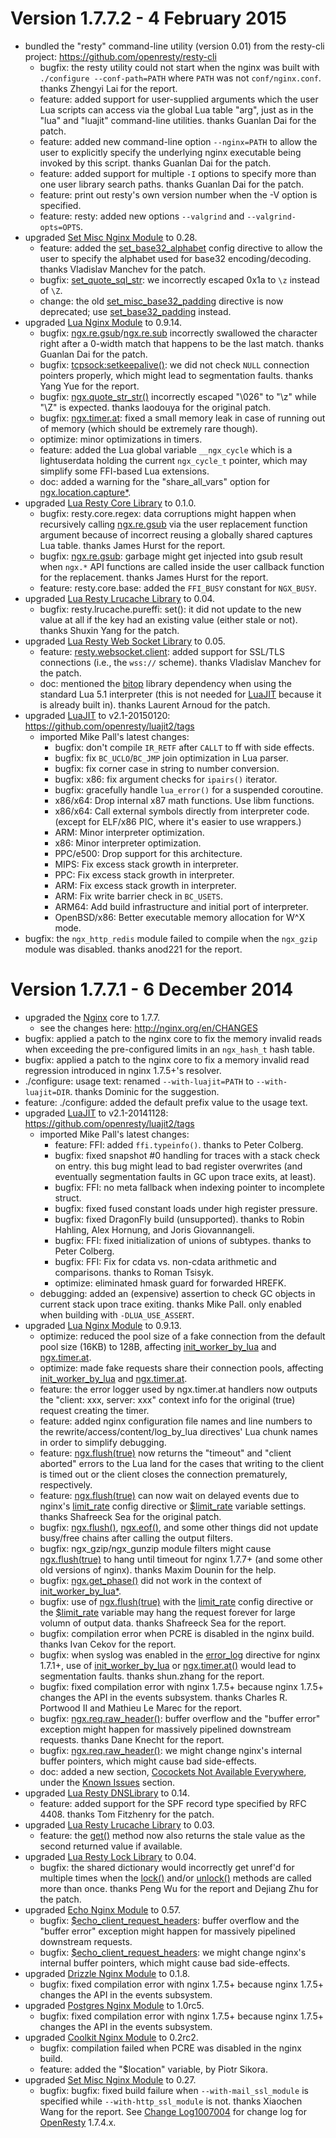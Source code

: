 <!---
    @title         Change Log1007007
    @creator       Yichun Zhang
    @created       2014-11-22 05:19 GMT
    @modifier      YichunZhang
    @modified      2015-02-04 21:24 GMT
    @changecount   46
--->


#  Version 1.7.7.2 - 4 February 2015
* bundled the "resty" command-line utility (version 0.01)  from the resty-cli project: https://github.com/openresty/resty-cli
    * bugfix: the resty utility could not start when the nginx was built with `./configure --conf-path=PATH` where `PATH` was not `conf/nginx.conf`. thanks Zhengyi Lai for the report.
    * feature: added support for user-supplied arguments which the user Lua scripts can access via the global Lua table "arg", just as in the "lua" and "luajit" command-line utilities. thanks Guanlan Dai for the patch.
    * feature: added new command-line option `--nginx=PATH` to allow the user to explicitly specify the underlying nginx executable being invoked by this script. thanks Guanlan Dai for the patch.
    * feature: added support for multiple `-I` options to specify more than one user library search paths. thanks Guanlan Dai for the patch.
    * feature: print out resty's own version number when the -V option is specified.
    * feature: resty: added new options `--valgrind` and `--valgrind-opts=OPTS`.
* upgraded [Set Misc Nginx Module](set-misc-nginx-module/) to 0.28.
    * feature: added the [set_base32_alphabet](https://github.com/openresty/set-misc-nginx-module#set_base32_alphabet) config directive to allow the user to specify the alphabet used for base32 encoding/decoding. thanks Vladislav Manchev for the patch.
    * bugfix: [set_quote_sql_str](https://github.com/openresty/set-misc-nginx-module#set_quote_sql_str): we incorrectly escaped 0x1a to `\z` instead of `\Z`.
    * change: the old [set_misc_base32_padding](https://github.com/openresty/set-misc-nginx-module#set_misc_base32_padding) directive is now deprecated; use [set_base32_padding](https://github.com/openresty/set-misc-nginx-module#set_base32_padding) instead.
* upgraded [Lua Nginx Module](lua-nginx-module/) to 0.9.14.
    * bugfix: [ngx.re.gsub](https://github.com/openresty/lua-nginx-module#ngxregsub)/[ngx.re.sub](https://github.com/openresty/lua-nginx-module#ngxresub) incorrectly swallowed the character right after a 0-width match that happens to be the last match. thanks Guanlan Dai for the patch.
    * bugfix: [tcpsock:setkeepalive()](https://github.com/openresty/lua-nginx-module#tcpsocksetkeepalive): we did not check `NULL` connection pointers properly, which might lead to segmentation faults. thanks Yang Yue for the report.
    * bugfix: [ngx.quote_str_str()](https://github.com/openresty/lua-nginx-module#ngxquote_sql_str) incorrectly escaped "\026" to "\z" while "\Z" is expected. thanks laodouya for the original patch.
    * bugfix: [ngx.timer.at](https://github.com/openresty/lua-nginx-module#ngxtimerat): fixed a small memory leak in case of running out of memory (which should be extremely rare though).
    * optimize: minor optimizations in timers.
    * feature: added the Lua global variable `__ngx_cycle` which is a lightuserdata holding the current `ngx_cycle_t` pointer, which may simplify some FFI-based Lua extensions.
    * doc: added a warning for the "share_all_vars" option for [ngx.location.capture*](https://github.com/openresty/lua-nginx-module#ngxlocationcapture).
* upgraded [Lua Resty Core Library](lua-resty-core-library/) to 0.1.0.
    * bugfix: resty.core.regex: data corruptions might happen when recursively calling [ngx.re.gsub](https://github.com/openresty/lua-nginx-module#ngxregsub) via the user replacement function argument because of incorrect reusing a globally shared captures Lua table. thanks James Hurst for the report.
    * bugfix: [ngx.re.gsub](https://github.com/openresty/lua-nginx-module#ngxregsub): garbage might get injected into gsub result when `ngx.*` API functions are called inside the user callback function for the replacement. thanks James Hurst for the report.
    * feature: resty.core.base: added the `FFI_BUSY` constant for `NGX_BUSY`.
* upgraded [Lua Resty Lrucache Library](lua-resty-lrucache-library/) to 0.04.
    * bugfix: resty.lrucache.pureffi: set(): it did not update to the new value at all if the key had an existing value (either stale or not). thanks Shuxin Yang for the patch.
* upgraded [Lua Resty Web Socket Library](lua-resty-web-socket-library/) to 0.05.
    * feature: [resty.websocket.client](https://github.com/openresty/lua-resty-websocket#restywebsocketclient): added support for SSL/TLS connections (i.e., the `wss://` scheme). thanks Vladislav Manchev for the patch.
    * doc: mentioned the [bitop](http://bitop.luajit.org/index.html) library dependency when using the standard Lua 5.1 interpreter (this is not needed for [LuaJIT](luajit/) because it is already built in). thanks Laurent Arnoud for the patch.
* upgraded [LuaJIT](luajit/) to v2.1-20150120:  https://github.com/openresty/luajit2/tags
    * imported Mike Pall's latest changes:
        * bugfix: don't compile `IR_RETF` after `CALLT` to ff with side effects.
        * bugfix: fix `BC_UCLO`/`BC_JMP` join optimization in Lua parser.
        * bugfix: fix corner case in string to number conversion.
        * bugfix: x86: fix argument checks for `ipairs()` iterator.
        * bugfix: gracefully handle `lua_error()` for a suspended coroutine.
        * x86/x64: Drop internal x87 math functions. Use libm functions.
        * x86/x64: Call external symbols directly from interpreter code. (except for ELF/x86 PIC, where it's easier to use wrappers.)
        * ARM: Minor interpreter optimization.
        * x86: Minor interpreter optimization.
        * PPC/e500: Drop support for this architecture.
        * MIPS: Fix excess stack growth in interpreter.
        * PPC: Fix excess stack growth in interpreter.
        * ARM: Fix excess stack growth in interpreter.
        * ARM: Fix write barrier check in `BC_USETS`.
        * ARM64: Add build infrastructure and initial port of interpreter.
        * OpenBSD/x86: Better executable memory allocation for W^X mode.
* bugfix: the `ngx_http_redis` module failed to compile when the `ngx_gzip` module was disabled. thanks anod221 for the report.

#  Version 1.7.7.1 - 6 December 2014
* upgraded the [Nginx](nginx/) core to 1.7.7.
    * see the changes here: http://nginx.org/en/CHANGES
* bugfix: applied a patch to the nginx core to fix the memory invalid reads when exceeding the pre-configured limits in an `ngx_hash_t` hash table.
* bugfix: applied a patch to the nginx core to fix a memory invalid read regression introduced in nginx 1.7.5+'s resolver.
* ./configure: usage text: renamed `--with-luajit=PATH` to `--with-luajit=DIR`. thanks Dominic for the suggestion.
* feature: ./configure: added the default prefix value to the usage text.
* upgraded [LuaJIT](luajit/) to v2.1-20141128:  https://github.com/openresty/luajit2/tags
    * imported Mike Pall's latest changes:
        * feature: FFI: added `ffi.typeinfo()`. thanks to Peter Colberg.
        * bugfix: fixed snapshot #0 handling for traces with a stack check on entry. this bug might lead to bad register overwrites (and eventually segmentation faults in GC upon trace exits, at least).
        * bugfix: FFI: no meta fallback when indexing pointer to incomplete struct.
        * bugfix: fixed fused constant loads under high register pressure.
        * bugfix: fixed DragonFly build (unsupported). thanks to Robin Hahling, Alex Hornung, and Joris Giovannangeli.
        * bugfix: FFI: fixed initialization of unions of subtypes. thanks to Peter Colberg.
        * bugfix: FFI: Fix for cdata vs. non-cdata arithmetic and comparisons. thanks to Roman Tsisyk.
        * optimize: eliminated hmask guard for forwarded HREFK.
    * debugging: added an (expensive) assertion to check GC objects in current stack upon trace exiting. thanks Mike Pall. only enabled when building with `-DLUA_USE_ASSERT`.
* upgraded [Lua Nginx Module](lua-nginx-module/) to 0.9.13.
    * optimize: reduced the pool size of a fake connection from the default pool size (16KB) to 128B, affecting [init_worker_by_lua](https://github.com/openresty/lua-nginx-module#init_worker_by_lua) and [ngx.timer.at](https://github.com/openresty/lua-nginx-module#ngxtimerat).
    * optimize: made fake requests share their connection pools, affecting [init_worker_by_lua](https://github.com/openresty/lua-nginx-module#init_worker_by_lua) and [ngx.timer.at](https://github.com/openresty/lua-nginx-module#ngxtimerat).
    * feature: the error logger used by ngx.timer.at handlers now outputs the "client: xxx, server: xxx" context info for the original (true) request creating the timer.
    * feature: added nginx configuration file names and line numbers to the rewrite/access/content/log_by_lua directives' Lua chunk names in order to simplify debugging.
    * feature: [ngx.flush(true)](https://github.com/openresty/lua-nginx-module#ngxflush) now returns the "timeout" and "client aborted" errors to the Lua land for the cases that writing to the client is timed out or the client closes the connection prematurely, respectively.
    * feature: [ngx.flush(true)](https://github.com/openresty/lua-nginx-module#ngxflush) can now wait on delayed events due to nginx's [limit_rate](http://nginx.org/en/docs/http/ngx_http_core_module.html#limit_rate) config directive or [$limit_rate](http://nginx.org/en/docs/http/ngx_http_core_module.html#var_limit_rate) variable settings. thanks Shafreeck Sea for the original patch.
    * bugfix: [ngx.flush()](https://github.com/openresty/lua-nginx-module#ngxflush), [ngx.eof()](https://github.com/openresty/lua-nginx-module#ngxeof), and some other things did not update busy/free chains after calling the output filters.
    * bugfix: ngx_gzip/ngx_gunzip module filters might cause [ngx.flush(true)](https://github.com/openresty/lua-nginx-module#ngxflush) to hang until timeout for nginx 1.7.7+ (and some other old versions of nginx). thanks Maxim Dounin for the help.
    * bugfix: [ngx.get_phase()](https://github.com/openresty/lua-nginx-module#ngxget_phase) did not work in the context of [init_worker_by_lua*](https://github.com/openresty/lua-nginx-module#init_worker_by_lua).
    * bugfix: use of [ngx.flush(true)](https://github.com/openresty/lua-nginx-module#ngxflush) with the [limit_rate](http://nginx.org/en/docs/http/ngx_http_core_module.html#limit_rate) config directive or the [$limit_rate](http://nginx.org/en/docs/http/ngx_http_core_module.html#var_limit_rate) variable may hang the request forever for large volumn of output data. thanks Shafreeck Sea for the report.
    * bugfix: compilation error when PCRE is disabled in the nginx build. thanks Ivan Cekov for the report.
    * bugfix: when syslog was enabled in the [error_log](http://nginx.org/en/docs/ngx_core_module.html#error_log) directive for nginx 1.7.1+, use of [init_worker_by_lua](https://github.com/openresty/lua-nginx-module#init_worker_by_lua) or [ngx.timer.at()](https://github.com/openresty/lua-nginx-module#ngxtimerat) would lead to segmentation faults. thanks shun.zhang for the report.
    * bugfix: fixed compilation error with nginx 1.7.5+ because nginx 1.7.5+ changes the API in the events subsystem. thanks Charles R. Portwood II and Mathieu Le Marec for the report.
    * bugfix: [ngx.req.raw_header()](https://github.com/openresty/lua-nginx-module#ngxreqraw_header): buffer overflow and the "buffer error" exception might happen for massively pipelined downstream requests. thanks Dane Knecht for the report.
    * bugfix: [ngx.req.raw_header()](https://github.com/openresty/lua-nginx-module#ngxreqraw_header): we might change nginx's internal buffer pointers, which might cause bad side-effects.
    * doc: added a new section, [Cocockets Not Available Everywhere](https://github.com/openresty/lua-nginx-module#cocockets-not-available-everywhere), under the [Known Issues](https://github.com/openresty/lua-nginx-module#known-issues) section.
* upgraded [Lua Resty DNSLibrary](lua-resty-dns-library/) to 0.14.
    * feature: added support for the SPF record type specified by RFC 4408. thanks Tom Fitzhenry for the patch.
* upgraded [Lua Resty Lrucache Library](lua-resty-lrucache-library/) to 0.03.
    * feature: the [get()](https://github.com/openresty/lua-resty-lrucache#get) method now also returns the stale value as the second returned value if available.
* upgraded [Lua Resty Lock Library](lua-resty-lock-library/) to 0.04.
    * bugfix: the shared dictionary would incorrectly get unref'd for multiple times when the [lock()](https://github.com/openresty/lua-resty-lock#lock) and/or [unlock()](https://github.com/openresty/lua-resty-lock#unlock) methods are called more than once. thanks Peng Wu for the report and Dejiang Zhu for the patch.
* upgraded [Echo Nginx Module](echo-nginx-module/) to 0.57.
    * bugfix: [$echo_client_request_headers](https://github.com/openresty/echo-nginx-module#echo_client_request_headers): buffer overflow and the "buffer error" exception might happen for massively pipelined downstream requests.
    * bugfix: [$echo_client_request_headers](https://github.com/openresty/echo-nginx-module#echo_client_request_headers): we might change nginx's internal buffer pointers, which might cause bad side-effects.
* upgraded [Drizzle Nginx Module](drizzle-nginx-module/) to 0.1.8.
    * bugfix: fixed compilation error with nginx 1.7.5+ because nginx 1.7.5+ changes the API in the events subsystem.
* upgraded [Postgres Nginx Module](postgres-nginx-module/) to 1.0rc5.
    * bugfix: fixed compilation error with nginx 1.7.5+ because nginx 1.7.5+ changes the API in the events subsystem.
* upgraded [Coolkit Nginx Module](coolkit-nginx-module/) to 0.2rc2.
    * bugfix: compilation failed when PCRE was disabled in the nginx build.
    * feature: added the "$location" variable, by Piotr Sikora.
* upgraded [Set Misc Nginx Module](set-misc-nginx-module/) to 0.27.
    * bugfix: bugfix: fixed build failure when `--with-mail_ssl_module` is specified while `--with-http_ssl_module` is not. thanks Xiaochen Wang for the report.
See [Change Log1007004](change-log-1007004/) for change log for [OpenResty](openresty/) 1.7.4.x.
